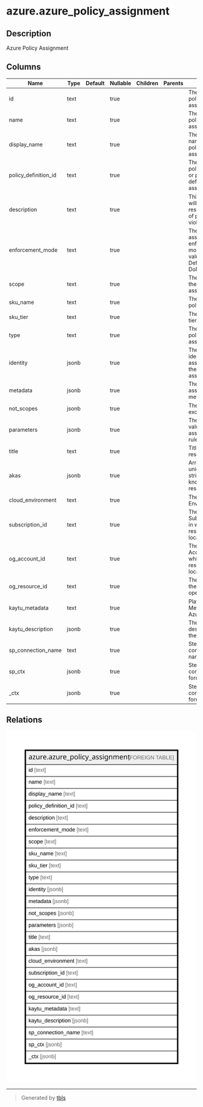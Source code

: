 # azure.azure_policy_assignment

## Description

Azure Policy Assignment

## Columns

| Name | Type | Default | Nullable | Children | Parents | Comment |
| ---- | ---- | ------- | -------- | -------- | ------- | ------- |
| id | text |  | true |  |  | The ID of the policy assignment. |
| name | text |  | true |  |  | The name of the policy assignment. |
| display_name | text |  | true |  |  | The display name of the policy assignment. |
| policy_definition_id | text |  | true |  |  | The ID of the policy definition or policy set definition being assigned. |
| description | text |  | true |  |  | This message will be part of response in case of policy violation. |
| enforcement_mode | text |  | true |  |  | The policy assignment enforcement mode. Possible values are Default and DoNotEnforce. |
| scope | text |  | true |  |  | The scope for the policy assignment. |
| sku_name | text |  | true |  |  | The name of the policy sku. |
| sku_tier | text |  | true |  |  | The policy sku tier. |
| type | text |  | true |  |  | The type of the policy assignment. |
| identity | jsonb |  | true |  |  | The managed identity associated with the policy assignment. |
| metadata | jsonb |  | true |  |  | The policy assignment metadata. |
| not_scopes | jsonb |  | true |  |  | The policy's excluded scopes. |
| parameters | jsonb |  | true |  |  | The parameter values for the assigned policy rule. |
| title | text |  | true |  |  | Title of the resource. |
| akas | jsonb |  | true |  |  | Array of globally unique identifier strings (also known as) for the resource. |
| cloud_environment | text |  | true |  |  | The Azure Cloud Environment. |
| subscription_id | text |  | true |  |  | The Azure Subscription ID in which the resource is located. |
| og_account_id | text |  | true |  |  | The Platform Account ID in which the resource is located. |
| og_resource_id | text |  | true |  |  | The unique ID of the resource in opengovernance. |
| kaytu_metadata | text |  | true |  |  | Platform Metadata of the Azure resource. |
| kaytu_description | jsonb |  | true |  |  | The full model description of the resource |
| sp_connection_name | text |  | true |  |  | Steampipe connection name. |
| sp_ctx | jsonb |  | true |  |  | Steampipe context in JSON form. |
| _ctx | jsonb |  | true |  |  | Steampipe context in JSON form. |

## Relations

![er](azure.azure_policy_assignment.svg)

---

> Generated by [tbls](https://github.com/k1LoW/tbls)
